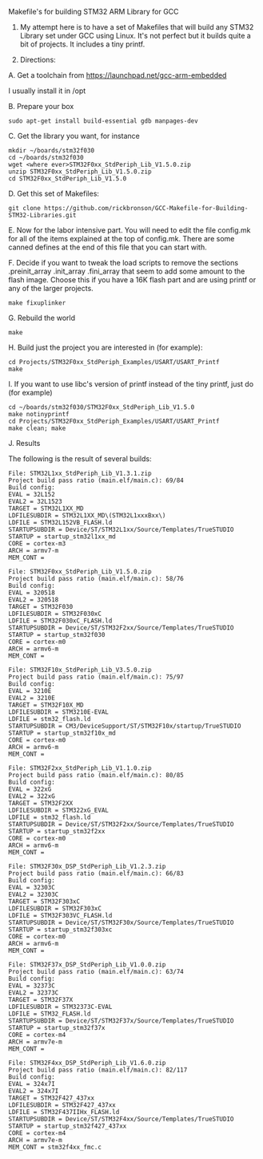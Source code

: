   Makefile's for building STM32 ARM Library for GCC

1.  My attempt here is to have a set of Makefiles that will build any
STM32 Library set under GCC using Linux.  It's not perfect but it
builds quite a bit of projects.  It includes a tiny printf.

2.  Directions:

A. Get a toolchain from https://launchpad.net/gcc-arm-embedded

  I usually install it in /opt

B. Prepare your box

```
sudo apt-get install build-essential gdb manpages-dev
```

C. Get the library you want, for instance

```
mkdir ~/boards/stm32f030
cd ~/boards/stm32f030
wget <where ever>STM32F0xx_StdPeriph_Lib_V1.5.0.zip
unzip STM32F0xx_StdPeriph_Lib_V1.5.0.zip
cd STM32F0xx_StdPeriph_Lib_V1.5.0
```

D. Get this set of Makefiles:

```
git clone https://github.com/rickbronson/GCC-Makefile-for-Building-STM32-Libraries.git
```

E. Now for the labor intensive part.  You will need to edit the file
config.mk for all of the items explained at the top of config.mk.
There are some canned defines at the end of this file that you can
start with.

F. Decide if you want to tweak the load scripts to remove the sections
.preinit_array .init_array .fini_array that seem to add some amount to
the flash image.  Choose this if you have a 16K flash part and are
using printf or any of the larger projects.

```
make fixuplinker
```

G. Rebuild the world

```
make
```

H. Build just the project you are interested in (for example):

```
cd Projects/STM32F0xx_StdPeriph_Examples/USART/USART_Printf
make
```

I. If you want to use libc's version of printf instead of the tiny
printf, just do (for example)

```
cd ~/boards/stm32f030/STM32F0xx_StdPeriph_Lib_V1.5.0
make notinyprintf
cd Projects/STM32F0xx_StdPeriph_Examples/USART/USART_Printf
make clean; make
```

J. Results

  The following is the result of several builds:
	
```
File: STM32L1xx_StdPeriph_Lib_V1.3.1.zip
Project build pass ratio (main.elf/main.c): 69/84
Build config:
EVAL = 32L152
EVAL2 = 32L1523
TARGET = STM32L1XX_MD
LDFILESUBDIR = STM32L1XX_MD\(STM32L1xxxBxx\)
LDFILE = STM32L152VB_FLASH.ld
STARTUPSUBDIR = Device/ST/STM32L1xx/Source/Templates/TrueSTUDIO
STARTUP = startup_stm32l1xx_md
CORE = cortex-m3
ARCH = armv7-m
MEM_CONT = 

File: STM32F0xx_StdPeriph_Lib_V1.5.0.zip
Project build pass ratio (main.elf/main.c): 58/76
Build config:
EVAL = 320518
EVAL2 = 320518
TARGET = STM32F030
LDFILESUBDIR = STM32F030xC
LDFILE = STM32F030xC_FLASH.ld
STARTUPSUBDIR = Device/ST/STM32F2xx/Source/Templates/TrueSTUDIO
STARTUP = startup_stm32f030
CORE = cortex-m0
ARCH = armv6-m
MEM_CONT = 

File: STM32F10x_StdPeriph_Lib_V3.5.0.zip
Project build pass ratio (main.elf/main.c): 75/97
Build config:
EVAL = 3210E
EVAL2 = 3210E
TARGET = STM32F10X_MD
LDFILESUBDIR = STM3210E-EVAL
LDFILE = stm32_flash.ld
STARTUPSUBDIR = CM3/DeviceSupport/ST/STM32F10x/startup/TrueSTUDIO
STARTUP = startup_stm32f10x_md
CORE = cortex-m0
ARCH = armv6-m
MEM_CONT = 

File: STM32F2xx_StdPeriph_Lib_V1.1.0.zip
Project build pass ratio (main.elf/main.c): 80/85
Build config:
EVAL = 322xG
EVAL2 = 322xG
TARGET = STM32F2XX
LDFILESUBDIR = STM322xG_EVAL
LDFILE = stm32_flash.ld
STARTUPSUBDIR = Device/ST/STM32F2xx/Source/Templates/TrueSTUDIO
STARTUP = startup_stm32f2xx
CORE = cortex-m0
ARCH = armv6-m
MEM_CONT = 

File: STM32F30x_DSP_StdPeriph_Lib_V1.2.3.zip
Project build pass ratio (main.elf/main.c): 66/83
Build config:
EVAL = 32303C
EVAL2 = 32303C
TARGET = STM32F303xC
LDFILESUBDIR = STM32F303xC
LDFILE = STM32F303VC_FLASH.ld
STARTUPSUBDIR = Device/ST/STM32F30x/Source/Templates/TrueSTUDIO
STARTUP = startup_stm32f303xc
CORE = cortex-m0
ARCH = armv6-m
MEM_CONT = 

File: STM32F37x_DSP_StdPeriph_Lib_V1.0.0.zip
Project build pass ratio (main.elf/main.c): 63/74
Build config:
EVAL = 32373C
EVAL2 = 32373C
TARGET = STM32F37X
LDFILESUBDIR = STM32373C-EVAL
LDFILE = STM32_FLASH.ld
STARTUPSUBDIR = Device/ST/STM32F37x/Source/Templates/TrueSTUDIO
STARTUP = startup_stm32f37x
CORE = cortex-m4
ARCH = armv7e-m
MEM_CONT = 

File: STM32F4xx_DSP_StdPeriph_Lib_V1.6.0.zip
Project build pass ratio (main.elf/main.c): 82/117
Build config:
EVAL = 324x7I
EVAL2 = 324x7I
TARGET = STM32F427_437xx
LDFILESUBDIR = STM32F427_437xx
LDFILE = STM32F437IIHx_FLASH.ld
STARTUPSUBDIR = Device/ST/STM32F4xx/Source/Templates/TrueSTUDIO
STARTUP = startup_stm32f427_437xx
CORE = cortex-m4
ARCH = armv7e-m
MEM_CONT = stm32f4xx_fmc.c
```

